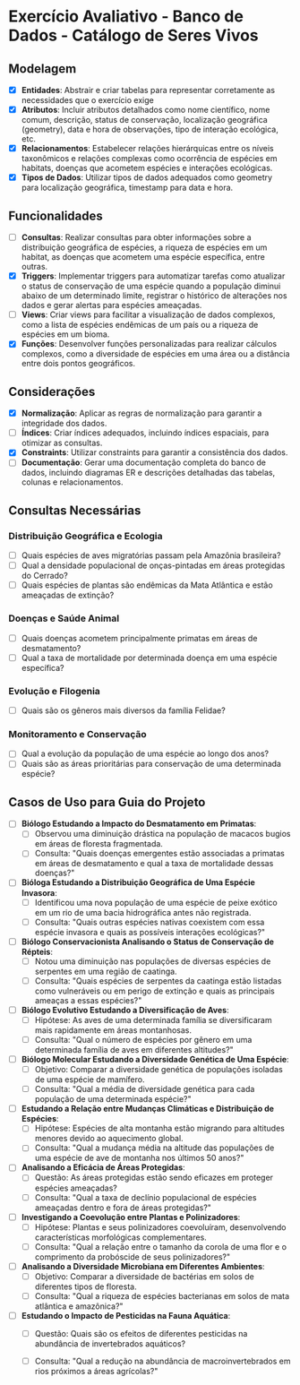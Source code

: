 # Exercício Avaliativo - Banco de Dados - Catálogo de Seres Vivos

## Modelagem
- [X] **Entidades**: Abstrair e criar tabelas para representar corretamente as necessidades que o exercício exige
- [X] **Atributos**: Incluir atributos detalhados como nome científico, nome comum, descrição, status de conservação, localização geográfica (geometry), data e hora de observações, tipo de interação ecológica, etc.
- [X] **Relacionamentos**: Estabelecer relações hierárquicas entre os níveis taxonômicos e relações complexas como ocorrência de espécies em habitats, doenças que acometem espécies e interações ecológicas.
- [X] **Tipos de Dados**: Utilizar tipos de dados adequados como geometry para localização geográfica, timestamp para data e hora.

## Funcionalidades
- [ ] **Consultas**: Realizar consultas para obter informações sobre a distribuição geográfica de espécies, a riqueza de espécies em um habitat, as doenças que acometem uma espécie específica, entre outras.
- [X] **Triggers**: Implementar triggers para automatizar tarefas como atualizar o status de conservação de uma espécie quando a população diminui abaixo de um determinado limite, registrar o histórico de alterações nos dados e gerar alertas para espécies ameaçadas.
- [ ] **Views**: Criar views para facilitar a visualização de dados complexos, como a lista de espécies endêmicas de um país ou a riqueza de espécies em um bioma.
- [X] **Funções**: Desenvolver funções personalizadas para realizar cálculos complexos, como a diversidade de espécies em uma área ou a distância entre dois pontos geográficos.

## Considerações
- [X] **Normalização**: Aplicar as regras de normalização para garantir a integridade dos dados.
- [ ] **Índices**: Criar índices adequados, incluindo índices espaciais, para otimizar as consultas.
- [X] **Constraints**: Utilizar constraints para garantir a consistência dos dados.
- [ ] **Documentação**: Gerar uma documentação completa do banco de dados, incluindo diagramas ER e descrições detalhadas das tabelas, colunas e relacionamentos.

## Consultas Necessárias
### Distribuição Geográfica e Ecologia
- [ ] Quais espécies de aves migratórias passam pela Amazônia brasileira?
- [ ] Qual a densidade populacional de onças-pintadas em áreas protegidas do Cerrado?
- [ ] Quais espécies de plantas são endêmicas da Mata Atlântica e estão ameaçadas de extinção?

### Doenças e Saúde Animal
- [ ] Quais doenças acometem principalmente primatas em áreas de desmatamento?
- [ ] Qual a taxa de mortalidade por determinada doença em uma espécie específica?

### Evolução e Filogenia
- [ ] Quais são os gêneros mais diversos da família Felidae?

### Monitoramento e Conservação
- [ ] Qual a evolução da população de uma espécie ao longo dos anos?
- [ ] Quais são as áreas prioritárias para conservação de uma determinada espécie?

## Casos de Uso para Guia do Projeto
- [ ] **Biólogo Estudando a Impacto do Desmatamento em Primatas**:
  - [ ] Observou uma diminuição drástica na população de macacos bugios em áreas de floresta fragmentada.
  - [ ] Consulta: "Quais doenças emergentes estão associadas a primatas em áreas de desmatamento e qual a taxa de mortalidade dessas doenças?"

- [ ] **Bióloga Estudando a Distribuição Geográfica de Uma Espécie Invasora**:
  - [ ] Identificou uma nova população de uma espécie de peixe exótico em um rio de uma bacia hidrográfica antes não registrada.
  - [ ] Consulta: "Quais outras espécies nativas coexistem com essa espécie invasora e quais as possíveis interações ecológicas?"

- [ ] **Biólogo Conservacionista Analisando o Status de Conservação de Répteis**:
  - [ ] Notou uma diminuição nas populações de diversas espécies de serpentes em uma região de caatinga.
  - [ ] Consulta: "Quais espécies de serpentes da caatinga estão listadas como vulneráveis ou em perigo de extinção e quais as principais ameaças a essas espécies?"

- [ ] **Biólogo Evolutivo Estudando a Diversificação de Aves**:
  - [ ] Hipótese: As aves de uma determinada família se diversificaram mais rapidamente em áreas montanhosas.
  - [ ] Consulta: "Qual o número de espécies por gênero em uma determinada família de aves em diferentes altitudes?"

- [ ] **Biólogo Molecular Estudando a Diversidade Genética de Uma Espécie**:
  - [ ] Objetivo: Comparar a diversidade genética de populações isoladas de uma espécie de mamífero.
  - [ ] Consulta: "Qual a média de diversidade genética para cada população de uma determinada espécie?"

- [ ] **Estudando a Relação entre Mudanças Climáticas e Distribuição de Espécies**:
  - [ ] Hipótese: Espécies de alta montanha estão migrando para altitudes menores devido ao aquecimento global.
  - [ ] Consulta: "Qual a mudança média na altitude das populações de uma espécie de ave de montanha nos últimos 50 anos?"

- [ ] **Analisando a Eficácia de Áreas Protegidas**:
  - [ ] Questão: As áreas protegidas estão sendo eficazes em proteger espécies ameaçadas?
  - [ ] Consulta: "Qual a taxa de declínio populacional de espécies ameaçadas dentro e fora de áreas protegidas?"

- [ ] **Investigando a Coevolução entre Plantas e Polinizadores**:
  - [ ] Hipótese: Plantas e seus polinizadores coevoluíram, desenvolvendo características morfológicas complementares.
  - [ ] Consulta: "Qual a relação entre o tamanho da corola de uma flor e o comprimento da probóscide de seus polinizadores?"

- [ ] **Analisando a Diversidade Microbiana em Diferentes Ambientes**:
  - [ ] Objetivo: Comparar a diversidade de bactérias em solos de diferentes tipos de floresta.
  - [ ] Consulta: "Qual a riqueza de espécies bacterianas em solos de mata atlântica e amazônica?"

- [ ] **Estudando o Impacto de Pesticidas na Fauna Aquática**:
  - [ ] Questão: Quais são os efeitos de diferentes pesticidas na abundância de invertebrados aquáticos?
  - [ ] Consulta: "Qual a redução na abundância de macroinvertebrados em rios próximos a áreas agrícolas?"


